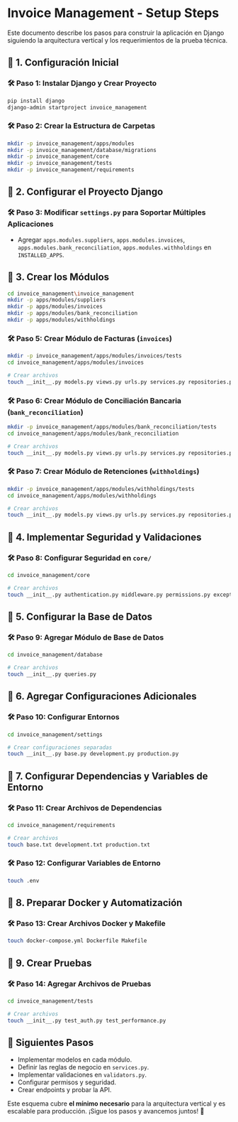 # Invoice Management - Setup Steps

Este documento describe los pasos para construir la aplicación en Django siguiendo la arquitectura vertical y los requerimientos de la prueba técnica.

## 📌 **1. Configuración Inicial**

### 🛠️ **Paso 1: Instalar Django y Crear Proyecto**
```bash
pip install django
django-admin startproject invoice_management
```

### 🛠️ **Paso 2: Crear la Estructura de Carpetas**
```bash
mkdir -p invoice_management/apps/modules
mkdir -p invoice_management/database/migrations
mkdir -p invoice_management/core
mkdir -p invoice_management/tests
mkdir -p invoice_management/requirements
```


## 📌 **2. Configurar el Proyecto Django**

### 🛠️ **Paso 3: Modificar `settings.py` para Soportar Múltiples Aplicaciones**
- Agregar `apps.modules.suppliers`, `apps.modules.invoices`, `apps.modules.bank_reconciliation`, `apps.modules.withholdings` en `INSTALLED_APPS`.


## 📌 **3. Crear los Módulos**
```bash
cd invoice_management\invoice_management
mkdir -p apps/modules/suppliers
mkdir -p apps/modules/invoices
mkdir -p apps/modules/bank_reconciliation
mkdir -p apps/modules/withholdings
```

### 🛠️ **Paso 5: Crear Módulo de Facturas (`invoices`)**
```bash
mkdir -p invoice_management/apps/modules/invoices/tests
cd invoice_management/apps/modules/invoices

# Crear archivos
touch __init__.py models.py views.py urls.py services.py repositories.py
```

### 🛠️ **Paso 6: Crear Módulo de Conciliación Bancaria (`bank_reconciliation`)**
```bash
mkdir -p invoice_management/apps/modules/bank_reconciliation/tests
cd invoice_management/apps/modules/bank_reconciliation

# Crear archivos
touch __init__.py models.py views.py urls.py services.py repositories.py
```

### 🛠️ **Paso 7: Crear Módulo de Retenciones (`withholdings`)**
```bash
mkdir -p invoice_management/apps/modules/withholdings/tests
cd invoice_management/apps/modules/withholdings

# Crear archivos
touch __init__.py models.py views.py urls.py services.py repositories.py
```


## 📌 **4. Implementar Seguridad y Validaciones**

### 🛠️ **Paso 8: Configurar Seguridad en `core/`**
```bash
cd invoice_management/core

# Crear archivos
touch __init__.py authentication.py middleware.py permissions.py exceptions.py validators.py
```


## 📌 **5. Configurar la Base de Datos**

### 🛠️ **Paso 9: Agregar Módulo de Base de Datos**
```bash
cd invoice_management/database

# Crear archivos
touch __init__.py queries.py
```


## 📌 **6. Agregar Configuraciones Adicionales**

### 🛠️ **Paso 10: Configurar Entornos**
```bash
cd invoice_management/settings

# Crear configuraciones separadas
touch __init__.py base.py development.py production.py
```


## 📌 **7. Configurar Dependencias y Variables de Entorno**

### 🛠️ **Paso 11: Crear Archivos de Dependencias**
```bash
cd invoice_management/requirements

# Crear archivos
touch base.txt development.txt production.txt
```

### 🛠️ **Paso 12: Configurar Variables de Entorno**
```bash
touch .env
```


## 📌 **8. Preparar Docker y Automatización**

### 🛠️ **Paso 13: Crear Archivos Docker y Makefile**
```bash
touch docker-compose.yml Dockerfile Makefile
```


## 📌 **9. Crear Pruebas**

### 🛠️ **Paso 14: Agregar Archivos de Pruebas**
```bash
cd invoice_management/tests

# Crear archivos
touch __init__.py test_auth.py test_performance.py
```


## 🚀 **Siguientes Pasos**
- Implementar modelos en cada módulo.
- Definir las reglas de negocio en `services.py`.
- Implementar validaciones en `validators.py`.
- Configurar permisos y seguridad.
- Crear endpoints y probar la API.

Este esquema cubre **el mínimo necesario** para la arquitectura vertical y es escalable para producción. ¡Sigue los pasos y avancemos juntos! 🚀
